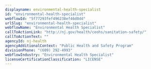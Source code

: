 ```yaml
---
displayname: environmental-health-specialist
id: "environmental-health-specialist"
webflowId: "5f77293fef496238ef46d0dd"
urlSlug: "environmental-health-specialist"
webflowName: "Environmental Health Specialist"
callToActionLink: "http://nj.gov/health/ceohs/sanitation-safety/"
callToActionText: ""
agencyId: nj-health
agencyAdditionalContext: "Public Health and Safety Program"
divisionPhone: "(609) 292-4993"
webflowIndustry: "Environmental Health Specialist"
licenseCertificationClassification: "LICENSE"
---
```

